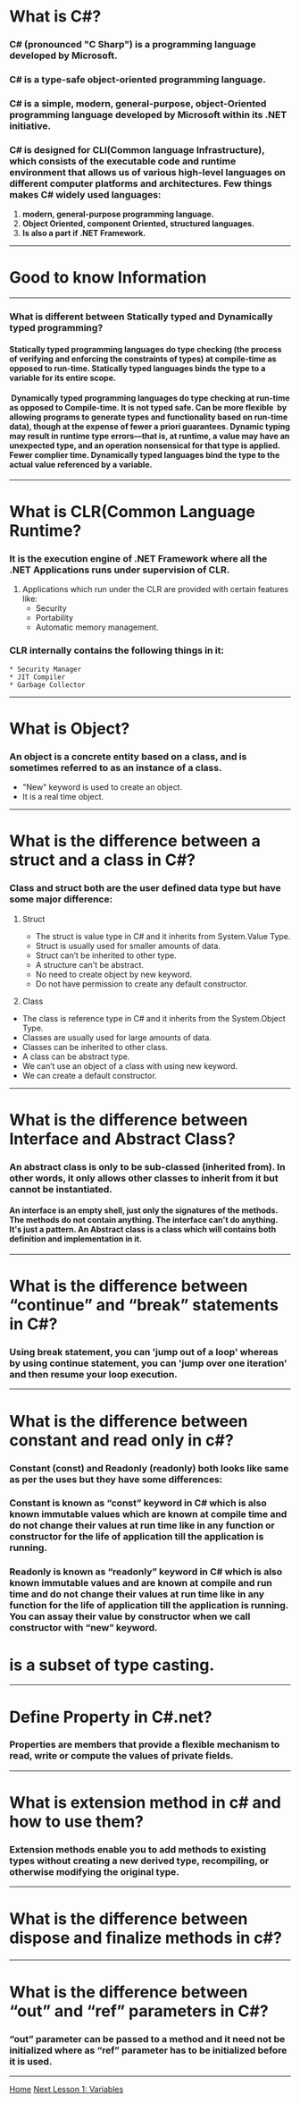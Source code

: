 # What is C#?
### C# (pronounced "C Sharp") is a programming language developed by Microsoft.
### C# is a type-safe object-oriented programming language.
### C# is a simple, modern, general-purpose, object-Oriented programming language developed by Microsoft within its .NET initiative.

### C# is designed for CLI(Common language Infrastructure), which consists of the executable code and runtime environment that allows us of various high-level languages on different computer platforms and architectures. Few things makes C# widely used languages:
1. **modern, general-purpose programming language.**
2. **Object Oriented, component Oriented, structured languages.**
3. **Is also a part if .NET Framework.**

---

# Good to know Information
---
### What is different between Statically typed and Dynamically typed programming?

#### Statically typed programming languages do type checking (the process of verifying and enforcing the constraints of types) at compile-time as opposed to run-time. Statically typed languages binds the type to a variable for its entire scope.

####  Dynamically typed programming languages do type checking at run-time as opposed to Compile-time. It is not typed safe. Can be more flexible  by allowing programs to generate types and functionality based on run-time data), though at the expense of fewer a priori guarantees. Dynamic typing may result in runtime type errors—that is, at runtime, a value may have an unexpected type, and an operation nonsensical for that type is applied. Fewer complier time. Dynamically typed languages bind the type to the actual value referenced by a variable.
---

# What is CLR(Common Language Runtime?
### It is the execution engine of .NET Framework where all the .NET Applications runs under supervision of CLR.
1. Applications which run under the CLR are provided with certain features like:
    * Security
    * Portability
    * Automatic memory management.
  ### CLR internally contains the following things in it:
    * Security Manager
    * JIT Compiler
    * Garbage Collector
---

# What is Object?
### An object is a concrete entity based on a class, and is sometimes referred to as an instance of a class.
* "New" keyword is used to create an object.
* It is a real time object.
 ---

# What is the difference between a struct and a class in C#?
### Class and struct both are the user defined data type but have some major difference:

1. Struct
    * The struct is value type in C# and it inherits from System.Value Type.
    * Struct is usually used for smaller amounts of data.
    * Struct can’t be inherited to other type.
    * A structure can't be abstract.
    * No need to create object by new keyword.
    * Do not have permission to create any default constructor.

2. Class

  * The class is reference type in C# and it inherits from the System.Object Type.
  * Classes are usually used for large amounts of data.
  * Classes can be inherited to other class.
  * A class can be abstract type.
  * We can’t use an object of a class with using new keyword.
  * We can create a default constructor.

---
#  What is the difference between Interface and Abstract Class?
### An abstract class is only to be sub-classed (inherited from). In other words, it only allows other classes to inherit from it but cannot be instantiated.
#### An interface is an empty shell, just only the signatures of the methods. The methods do not contain anything. The interface can't do anything. It's just a pattern. An Abstract class is a class which will contains both definition and implementation in it.
---

# What is the difference between “continue” and “break” statements in C#?
### Using break statement, you can 'jump out of a loop' whereas by using continue statement, you can 'jump over one iteration' and then resume your loop execution.

---
# What is the difference between constant and read only in c#?
### Constant (const) and Readonly (readonly) both looks like same as per the uses but they have some differences:

### Constant is known as “const” keyword in C# which is also known immutable values which are known at compile time and do not change their values at run time like in any function or constructor for the life of application till the application is running.

### Readonly is known as “readonly” keyword in C# which is also known immutable values and are known at compile and run time and do not change their values at run time like in any function for the life of application till the application is running. You can assay their value by constructor when we call constructor with “new” keyword.
# is a subset of type casting.

---

# Define Property in C#.net?
### Properties are members that provide a flexible mechanism to read, write or compute the values of private fields.

---

# What is extension method in c# and how to use them?
### Extension methods enable you to add methods to existing types without creating a new derived type, recompiling, or otherwise modifying the original type.

---
# What is the difference between dispose and finalize methods in c#?
###
---

#  What is the difference between “out” and “ref” parameters in C#?
### “out” parameter can be passed to a method and it need not be initialized where as “ref” parameter has to be initialized before it is used.

---






[Home](./README.md)                               [Next Lesson 1: Variables](./variables.md)
